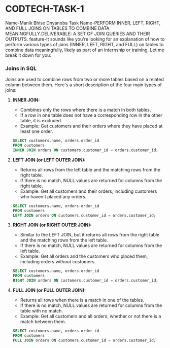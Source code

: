 # CODTECH-TASK-1
Name-Manik Bhise Dnyanoba
Task Name-PERFORM INNER, LEFT, RIGHT, AND FULL JOINS ON TABLES TO COMBINE DATA MEANINGFULLY.DELIVERABLE: A SET OF JOIN QUERIES AND THEIR OUTPUTS.
feature-It sounds like you're looking for an explanation of how to perform various types of joins (INNER, LEFT, RIGHT, and FULL) on tables to combine data meaningfully, likely as part of an internship or training. Let me break it down for you:

### Joins in SQL

Joins are used to combine rows from two or more tables based on a related column between them. Here's a short description of the four main types of joins:

1. **INNER JOIN:**
   - Combines only the rows where there is a match in both tables.
   - If a row in one table does not have a corresponding row in the other table, it is excluded.
   - Example: Get customers and their orders where they have placed at least one order.

   ```sql
   SELECT customers.name, orders.order_id
   FROM customers
   INNER JOIN orders ON customers.customer_id = orders.customer_id;
   ```

2. **LEFT JOIN (or LEFT OUTER JOIN):**
   - Returns all rows from the left table and the matching rows from the right table.
   - If there is no match, NULL values are returned for columns from the right table.
   - Example: Get all customers and their orders, including customers who haven't placed any orders.

   ```sql
   SELECT customers.name, orders.order_id
   FROM customers
   LEFT JOIN orders ON customers.customer_id = orders.customer_id;
   ```

3. **RIGHT JOIN (or RIGHT OUTER JOIN):**
   - Similar to the LEFT JOIN, but it returns all rows from the right table and the matching rows from the left table.
   - If there is no match, NULL values are returned for columns from the left table.
   - Example: Get all orders and the customers who placed them, including orders without customers.

   ```sql
   SELECT customers.name, orders.order_id
   FROM customers
   RIGHT JOIN orders ON customers.customer_id = orders.customer_id;
   ```

4. **FULL JOIN (or FULL OUTER JOIN):**
   - Returns all rows when there is a match in one of the tables.
   - If there is no match, NULL values are returned for columns from the table with no match.
   - Example: Get all customers and all orders, whether or not there is a match between them.

   ```sql
   SELECT customers.name, orders.order_id
   FROM customers
   FULL JOIN orders ON customers.customer_id = orders.customer_id;
   ```

